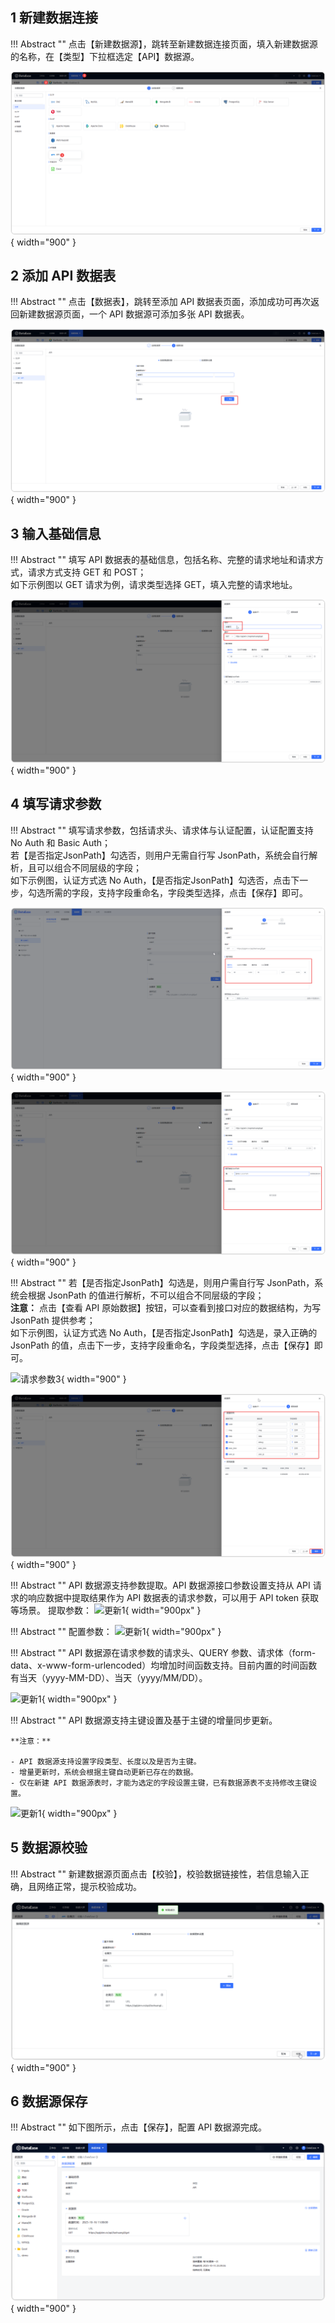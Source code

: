 ## 1 新建数据连接

!!! Abstract ""
    点击【新建数据源】，跳转至新建数据连接页面，填入新建数据源的名称，在【类型】下拉框选定【API】数据源。
 
![新增api数据源](../img/datasource_configuration/选择API.png){ width="900" }

## 2 添加 API 数据表

!!! Abstract ""
    点击【数据表】，跳转至添加 API 数据表页面，添加成功可再次返回新建数据源页面，一个 API 数据源可添加多张 API 数据表。

![数据表](../img/datasource_configuration/API添加数据表.png){ width="900" }

## 3 输入基础信息

!!! Abstract ""
    填写 API 数据表的基础信息，包括名称、完整的请求地址和请求方式，请求方式支持 GET 和 POST；  
    如下示例图以 GET 请求为例，请求类型选择 GET，填入完整的请求地址。

![基础信息](../img/datasource_configuration/API配置信息.png){ width="900" }

## 4 填写请求参数

!!! Abstract ""
    填写请求参数，包括请求头、请求体与认证配置，认证配置支持 No Auth 和 Basic Auth；  
    若【是否指定JsonPath】勾选否，则用户无需自行写 JsonPath，系统会自行解析，且可以组合不同层级的字段；  
    如下示例图，认证方式选 No Auth，【是否指定JsonPath】勾选否，点击下一步，勾选所需的字段，支持字段重命名，字段类型选择，点击【保存】即可。

![请求参数1](../img/datasource_configuration/API设置请求参数.png){ width="900" }

![请求参数2](../img/datasource_configuration/API指定JsonPath.png){ width="900" }

!!! Abstract ""
    若【是否指定JsonPath】勾选是，则用户需自行写 JsonPath，系统会根据 JsonPath 的值进行解析，不可以组合不同层级的字段；  
    **注意：** 点击【查看 API 原始数据】按钮，可以查看到接口对应的数据结构，为写 JsonPath 提供参考；  
    如下示例图，认证方式选 No Auth，【是否指定JsonPath】勾选是，录入正确的 JsonPath 的值，点击下一步，支持字段重命名，字段类型选择，点击【保存】即可。

![请求参数3](../img/datasource_configuration/请求参数3.png){ width="900" }

![请求参数4](../img/datasource_configuration/API数据结构.png){ width="900" }

!!! Abstract ""
    API 数据源支持参数提取。API 数据源接口参数设置支持从 API 请求的响应数据中提取结果作为 API 数据表的请求参数，可以用于 API  token 获取等场景。
    提取参数：
![更新1](../../newimg/2.2%20API%20数据源支持参数提取.png){ width="900px" }

!!! Abstract ""
    配置参数：
![更新1](../../newimg/2.2%20API%20数据源支持参数提取2.png){ width="900px" }

!!! Abstract ""
    API 数据源在请求参数的请求头、QUERY 参数、请求体（form-data、x-www-form-urlencoded）均增加时间函数支持。目前内置的时间函数有当天（yyyy-MM-DD）、当天（yyyy/MM/DD）。

![更新1](../../newimg/2.2%20API%20数据源支持时间函数.png){ width="900px" } 


!!! Abstract ""
    API 数据源支持主键设置及基于主键的增量同步更新。  

    **注意：**

    - API 数据源支持设置字段类型、长度以及是否为主键。
    - 增量更新时，系统会根据主键自动更新已存在的数据。
    - 仅在新建 API 数据源表时，才能为选定的字段设置主键，已有数据源表不支持修改主键设置。

![更新1](../../newimg/API%20数据源支持主键设置及基于主键的增量同步更新.png){ width="900px" }

## 5 数据源校验

!!! Abstract ""
    新建数据源页面点击【校验】，校验数据链接性，若信息输入正确，且网络正常，提示校验成功。

![校验api](../img/datasource_configuration/API校验成功.png){ width="900" }

## 6 数据源保存

!!! Abstract ""
    如下图所示，点击【保存】，配置 API 数据源完成。

![](../img/datasource_configuration/API保存成功.png){ width="900" }
